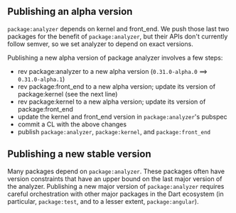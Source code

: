 ## Publishing an alpha version

`package:analyzer` depends on kernel and front_end. We push those last two packages for the benefit of `package:analyzer`, but their APIs don't currently follow semver, so we set analyzer to depend on exact versions.

Publishing a new alpha version of package analyzer involves a few steps:
- rev package:analyzer to a new alpha version (`0.31.0-alpha.0` ==> `0.31.0-alpha.1`)
- rev package:front_end to a new alpha version; update its version of package:kernel (see the next line)
- rev package:kernel to a new alpha version; update its version of package:front_end
- update the kernel and front_end version in `package:analyzer`'s pubspec
- commit a CL with the above changes
- publish `package:analyzer`, `package:kernel`, and `package:front_end`

## Publishing a new stable version

Many packages depend on `package:analyzer`. These packages often have version constraints that have an upper bound on the last major version of the analyzer. Publishing a new major version of `package:analyzer` requires careful orchestration with other major packages in the Dart ecosystem (in particular, `package:test`, and to a lesser extent, `package:angular`).
